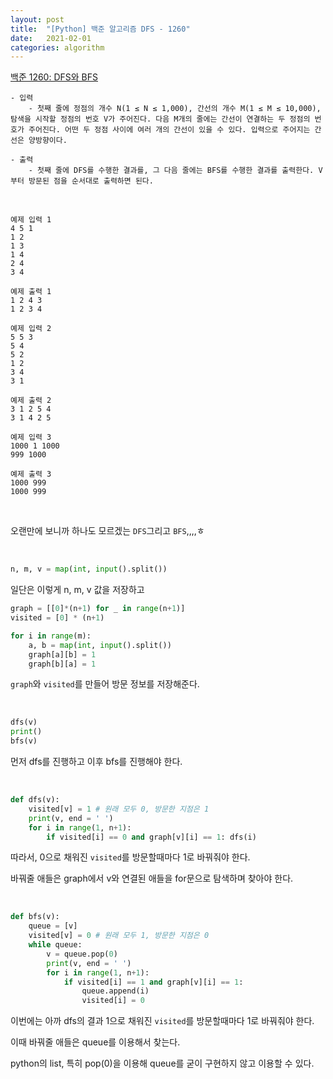 ```yaml
---
layout: post
title:  "[Python] 백준 알고리즘 DFS - 1260"
date:   2021-02-01
categories: algorithm
---
```



[백준 1260: DFS와 BFS](https://www.acmicpc.net/problem/1260)


```
- 입력
    - 첫째 줄에 정점의 개수 N(1 ≤ N ≤ 1,000), 간선의 개수 M(1 ≤ M ≤ 10,000), 탐색을 시작할 정점의 번호 V가 주어진다. 다음 M개의 줄에는 간선이 연결하는 두 정점의 번호가 주어진다. 어떤 두 정점 사이에 여러 개의 간선이 있을 수 있다. 입력으로 주어지는 간선은 양방향이다.

- 출력
    - 첫째 줄에 DFS를 수행한 결과를, 그 다음 줄에는 BFS를 수행한 결과를 출력한다. V부터 방문된 점을 순서대로 출력하면 된다.

```

<br>


```
예제 입력 1
4 5 1
1 2
1 3
1 4
2 4
3 4

예제 출력 1
1 2 4 3
1 2 3 4
```



```
예제 입력 2
5 5 3
5 4
5 2
1 2
3 4
3 1

예제 출력 2
3 1 2 5 4
3 1 4 2 5
```


```
예제 입력 3
1000 1 1000
999 1000

예제 출력 3
1000 999
1000 999

```


<br>


오랜만에 보니까 하나도 모르겠는 `DFS`그리고 `BFS`,,,,ㅎ



<br>



```python
n, m, v = map(int, input().split())

```


일단은 이렇게 n, m, v 값을 저장하고



```python
graph = [[0]*(n+1) for _ in range(n+1)]
visited = [0] * (n+1)

for i in range(m):
    a, b = map(int, input().split())
    graph[a][b] = 1
    graph[b][a] = 1
```

`graph`와 `visited`를 만들어 방문 정보를 저장해준다.



<br>


```Python
dfs(v)
print()
bfs(v)
```

먼저 dfs를 진행하고 이후 bfs를 진행해야 한다.

<br>

```Python
def dfs(v):
    visited[v] = 1 # 원래 모두 0, 방문한 지점은 1
    print(v, end = ' ')
    for i in range(1, n+1):
        if visited[i] == 0 and graph[v][i] == 1: dfs(i)
```

따라서, 0으로 채워진 `visited`를 방문할때마다 1로 바꿔줘야 한다.

바꿔줄 애들은 graph에서 v와 연결된 애들을 for문으로 탐색하며 찾아야 한다.


<br>



```Python
def bfs(v):
    queue = [v]
    visited[v] = 0 # 원래 모두 1, 방문한 지점은 0
    while queue:
        v = queue.pop(0)
        print(v, end = ' ')
        for i in range(1, n+1):
            if visited[i] == 1 and graph[v][i] == 1:
                queue.append(i)
                visited[i] = 0
```

이번에는 아까 dfs의 결과 1으로 채워진 `visited`를 방문할때마다 1로 바꿔줘야 한다.

이때 바꿔줄 애들은 queue를 이용해서 찾는다.

python의 list, 특히 pop(0)을 이용해 queue를 굳이 구현하지 않고 이용할 수 있다.

<br>
